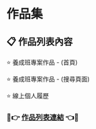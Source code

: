 # 作品集

## :clipboard: 作品列表內容

:star: 養成班專案作品 - (首頁)

:star: 養成班專案作品 - (搜尋頁面)

:star: 線上個人履歷

### :star2::point_right: [作品列表連結](https://yiminprogram.github.io/ProjectWebSite/List.html) :point_left::star2:

